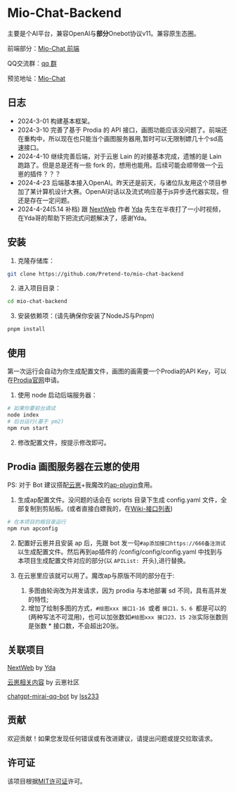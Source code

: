 # Mio-Chat-Backend

主要是个AI平台，兼容OpenAI与**部分**Onebot协议v11。兼容原生态圈。

前端部分：[Mio-Chat 前端](https://github.com/Pretend-to/mio-chat-frontend)

QQ交流群：[qq 群](https://qm.qq.com/q/Eqv9Z6iSB4)

预览地址：[Mio-Chat](https://ai.krumio.com)

## 日志
- 2024-3-01
  构建基本框架。
- 2024-3-10
  完善了基于 Prodia 的 API 接口，画图功能应该没问题了。前端还在重构中，所以现在也只能当个画图服务器用,暂时可以无限制嫖几十个sd高速接口。
- 2024-4-10
  继续完善后端，对于云崽 Lain 的对接基本完成，遗憾的是 Lain 跑路了。但是总是还有一些 fork 的，想用也能用。后续可能会顺带做一个云崽的插件？？？
- 2024-4-23
  后端基本接入OpenAI。昨天还是前天，与诸位队友用这个项目参加了某计算机设计大赛。OpenAI对话以及流式响应基于js异步迭代器实现，但还是存在一定问题。
- 2024-4-24(5.14 补档)
  跟 [NextWeb](https://github.com/ChatGPTNextWeb/ChatGPT-Next-Web) 作者 [Yda](https://github.com/Yidadaa) 先生在半夜打了一小时视频，在Yda哥的帮助下把流式问题解决了，感谢Yda。


## 安装

1. 克隆存储库：

```bash
git clone https://github.com/Pretend-to/mio-chat-backend
```

2. 进入项目目录：

```bash
cd mio-chat-backend
```

3. 安装依赖项：(请先确保你安装了NodeJS与Pnpm)

```bash
pnpm install
```

## 使用

第一次运行会自动为你生成配置文件，画图的画需要一个Prodia的API Key，可以在[Prodia官网](https://app.prodia.com/api/)申请。

1. 使用 node 启动后端服务器：

```bash
# 如果你要前台调试
node index
# 后台运行(基于 pm2)
npm run start
```

2. 修改配置文件，按提示修改即可。
   
## Prodia 画图服务器在云崽的使用
PS: 对于 Bot 建议搭配[云崽](https://github.com/yoimiya-kokomi/Miao-Yunzai)+我魔改的[ap-plugin](https://github.com/Pretend-to/ap-plugin/)食用。

1. 生成ap配置文件。没问题的话会在 scripts 目录下生成 config.yaml 文件，全部复制到剪贴板。(或者直接白嫖我的，在[Wiki-接口列表](https://github.com/Pretend-to/mio-chat-backend/wiki/Prodia%E2%80%90AP%E6%8E%A5%E5%8F%A3%E5%88%97%E8%A1%A8))

```bash
# 在本项目的根目录运行
npm run apconfig
```

2. 配置好云崽并且安装 ap 后，先跟 bot 发一句`#ap添加接口https://666备注测试`以生成配置文件。然后再到ap插件的 /config/config/config.yaml 中找到与本项目生成配置文件对应的部分(以 `APIList: `开头),进行替换。

3. 在云崽里应该就可以用了。魔改ap与原版不同的部分在于:
   1. 多图由轮询改为并发请求，因为 prodia 与本地部署 sd 不同，具有高并发的特性;
   2. 增加了绘制多图的方式，`#绘图xxx 接口1-16 `或者 `接口1，5，6 `都是可以的(两种写法不可混用)，也可以加张数如` #绘图xxx 接口23，15 2张 `实际张数则是张数 * 接口数，不会超出20张。

## 关联项目
[NextWeb](https://github.com/ChatGPTNextWeb/ChatGPT-Next-Web) by [Yda](https://github.com/Yidadaa)

[云崽相关内容](https://gitee.com/yhArcadia/Yunzai-Bot-plugins-index) by 云崽社区

[chatgpt-mirai-qq-bot](https://github.com/lss233/chatgpt-mirai-qq-bot) by [lss233](https://github.com/lss233)

## 贡献

欢迎贡献！如果您发现任何错误或有改进建议，请提出问题或提交拉取请求。

## 许可证

该项目根据[MIT许可证](LICENSE)许可。
